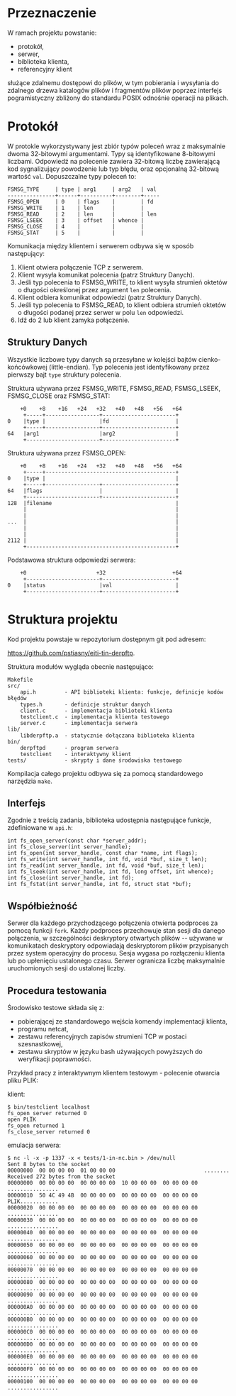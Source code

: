 Przeznaczenie
=============

W ramach projektu powstanie:

* protokół,
* serwer,
* biblioteka klienta,
* referencyjny klient

służące zdalnemu dostępowi do plików, w tym pobierania i wysyłania do zdalnego
drzewa katalogów plików i fragmentów plików poprzez interfejs pogramistyczny
zbliżony do standardu POSIX odnośnie operacji na plikach.


Protokół
========

W protokle wykorzystywany jest zbiór typów poleceń wraz z maksymalnie
dwoma 32-bitowymi argumentami.  Typy są identyfikowane 8-bitowymi liczbami.
Odpowiedź na polecenie zawiera 32-bitową liczbę zawierającą kod sygnalizujący
powodzenie lub typ błędu, oraz opcjonalną 32-bitową wartość `val`.
Dopuszczalne typy poleceń to:

    FSMSG_TYPE     | type | arg1     | arg2   | val
    ---------------+------+----------+--------+-----
    FSMSG_OPEN     | 0    | flags    |        | fd
    FSMSG_WRITE    | 1    | len      |        |
    FSMSG_READ     | 2    | len      |        | len
    FSMSG_LSEEK    | 3    | offset   | whence |
    FSMSG_CLOSE    | 4    |          |        |
    FSMSG_STAT     | 5    |          |        |


Komunikacja między klientem i serwerem odbywa się w sposób następujący:

1. Klient otwiera połączenie TCP z serwerem.
2. Klient wysyła komunikat polecenia (patrz Struktury Danych).
3. Jeśli typ polecenia to FSMSG_WRITE, to klient wysyła strumień oktetów
   o długości określonej przez argument `len` polecenia.
4. Klient odbiera komunikat odpowiedzi (patrz Struktury Danych).
5. Jeśli typ polecenia to FSMSG_READ, to klient odbiera strumień oktetów
   o długości podanej przez serwer w polu `len` odpowiedzi.
6. Idź do 2 lub klient zamyka połączenie.


Struktury Danych
----------------

Wszystkie liczbowe typy danych są przesyłane w kolejści bajtów
cienko-końcówkowej (little-endian).  Typ polecenia jest identyfikowany
przez pierwszy bajt `type` struktury polecenia.

Struktura używana przez FSMSG_WRITE, FSMSG_READ, FSMSG_LSEEK, FSMSG_CLOSE
oraz FSMSG_STAT:

        +0    +8    +16   +24   +32   +40   +48   +56   +64
         +-----+-----------------+-----------------------+
    0    |type |                 |fd                     |
         +-----+-----------------+-----------------------+
    64   |arg1                   |arg2                   |
         +-----------------------+-----------------------+

Struktura używana przez FSMSG_OPEN:

        +0    +8    +16   +24   +32   +40   +48   +56   +64
         +-----+-----------------------------------------+
    0    |type |                                         |
         +-----+-----------------+-----------------------+
    64   |flags                  |                       |
         +-----------------------+-----------------------+
    128  |filename                                       |
         |                                               |
         |                                               |
    ...  |                                               |
         |                                               |
         |                                               |
    2112 |                                               |
         +-----------------------------------------------+

Podstawowa struktura odpowiedzi serwera:

        +0                      +32                     +64
         +-----------------------+-----------------------+
    0    |status                 |val                    |
         +-----------------------+-----------------------+


Struktura projektu
==================

Kod projektu powstaje w repozytorium dostępnym git pod adresem:

<https://github.com/pstiasny/eiti-tin-derpftp>.

Struktura modułów wygląda obecnie następująco:

    Makefile
    src/
        api.h         - API biblioteki klienta: funkcje, definicje kodów błędów
        types.h       - definicje struktur danych
        client.c      - implementacja biblioteki klienta
        testclient.c  - implementacja klienta testowego
        server.c      - implementacja serwera
    lib/
        libderpftp.a  - statycznie dołączana biblioteka klienta
    bin/
        derpftpd      - program serwera
        testclient    - interaktywny klient
    tests/            - skrypty i dane środowiska testowego

Kompilacja całego projektu odbywa się za pomocą standardowego narzędzia `make`.


Interfejs
---------

Zgodnie z treścią zadania, biblioteka udostępnia następujące funkcje,
zdefiniowane w `api.h`:

    int fs_open_server(const char *server_addr);
    int fs_close_server(int server_handle);
    int fs_open(int server_handle, const char *name, int flags);
    int fs_write(int server_handle, int fd, void *buf, size_t len);
    int fs_read(int server_handle, int fd, void *buf, size_t len);
    int fs_lseek(int server_handle, int fd, long offset, int whence);
    int fs_close(int server_handle, int fd);
    int fs_fstat(int server_handle, int fd, struct stat *buf);


Współbieżność
-------------

Serwer dla każdego przychodzącego połączenia otwierta podproces za pomocą
funkcji `fork`.  Każdy podproces przechowuje stan sesji dla danego połączenia,
w szczególności deskryptory otwartych plików -- używane w komunikatach
deskryptory odpowiadają deskryptorom plików przypisanych przez system
operacyjny do procesu.  Sesja wygasa po rozłączeniu klienta lub po upłenięciu
ustalonego czasu.  Serwer ogranicza liczbę maksymalnie uruchomionych sesji
do ustalonej liczby.


Procedura testowania
--------------------

Środowisko testowe składa się z:

* pobierającej ze standardowego wejścia komendy implementacji klienta,
* programu netcat,
* zestawu referencyjnych zapisów strumieni TCP w postaci szesnastkowej,
* zestawu skryptów w języku bash używających powyższych do weryfikacji
  poprawności.

Przykład pracy z interaktywnym klientem testowym - polecenie otwarcia pliku
PLIK:

klient:

    $ bin/testclient localhost
    fs_open_server returned 0
    open PLIK
    fs_open returned 1
    fs_close_server returned 0

emulacja serwera:

    $ nc -l -x -p 1337 -x < tests/1-in-nc.bin > /dev/null
    Sent 8 bytes to the socket
    00000000  00 00 00 00  01 00 00 00                            ........        
    Received 272 bytes from the socket
    00000000  00 00 00 00  00 00 00 00  10 00 00 00  00 00 00 00  ................
    00000010  50 4C 49 4B  00 00 00 00  00 00 00 00  00 00 00 00  PLIK............
    00000020  00 00 00 00  00 00 00 00  00 00 00 00  00 00 00 00  ................
    00000030  00 00 00 00  00 00 00 00  00 00 00 00  00 00 00 00  ................
    00000040  00 00 00 00  00 00 00 00  00 00 00 00  00 00 00 00  ................
    00000050  00 00 00 00  00 00 00 00  00 00 00 00  00 00 00 00  ................
    00000060  00 00 00 00  00 00 00 00  00 00 00 00  00 00 00 00  ................
    00000070  00 00 00 00  00 00 00 00  00 00 00 00  00 00 00 00  ................
    00000080  00 00 00 00  00 00 00 00  00 00 00 00  00 00 00 00  ................
    00000090  00 00 00 00  00 00 00 00  00 00 00 00  00 00 00 00  ................
    000000A0  00 00 00 00  00 00 00 00  00 00 00 00  00 00 00 00  ................
    000000B0  00 00 00 00  00 00 00 00  00 00 00 00  00 00 00 00  ................
    000000C0  00 00 00 00  00 00 00 00  00 00 00 00  00 00 00 00  ................
    000000D0  00 00 00 00  00 00 00 00  00 00 00 00  00 00 00 00  ................
    000000E0  00 00 00 00  00 00 00 00  00 00 00 00  00 00 00 00  ................
    000000F0  00 00 00 00  00 00 00 00  00 00 00 00  00 00 00 00  ................
    00000100  00 00 00 00  00 00 00 00  00 00 00 00  00 00 00 00  ................


